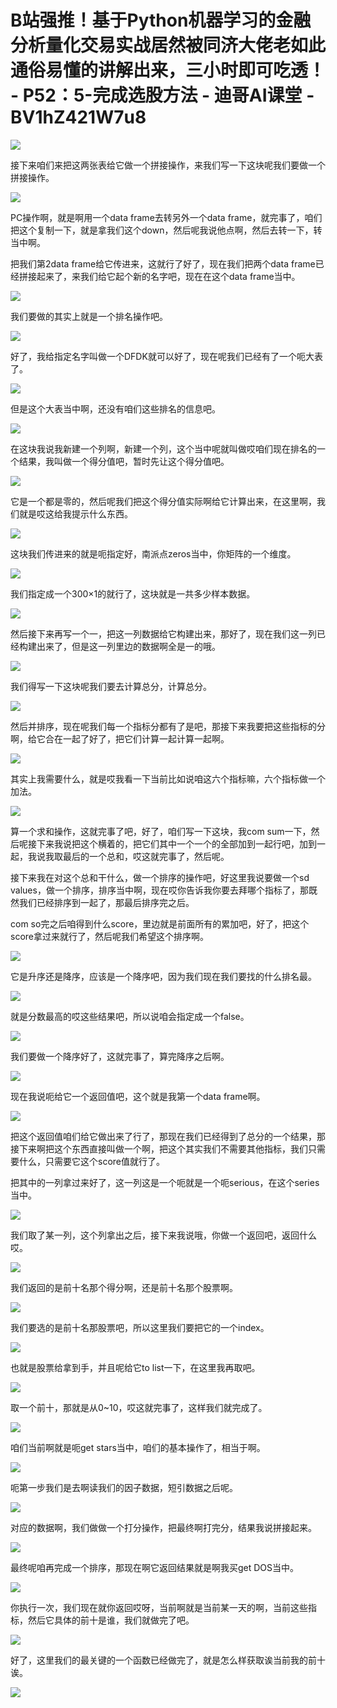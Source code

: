 # B站强推！基于Python机器学习的金融分析量化交易实战居然被同济大佬老如此通俗易懂的讲解出来，三小时即可吃透！ - P52：5-完成选股方法 - 迪哥AI课堂 - BV1hZ421W7u8

![](img/5d822d9e6870f28eabe5b61a70263278_0.png)

接下来咱们来把这两张表给它做一个拼接操作，来我们写一下这块呢我们要做一个拼接操作。

![](img/5d822d9e6870f28eabe5b61a70263278_2.png)

PC操作啊，就是啊用一个data frame去转另外一个data frame，就完事了，咱们把这个复制一下，就是拿我们这个down，然后呢我说他点啊，然后去转一下，转当中啊。

把我们第2data frame给它传进来，这就行了好了，现在我们把两个data frame已经拼接起来了，来我们给它起个新的名字吧，现在在这个data frame当中。



![](img/5d822d9e6870f28eabe5b61a70263278_4.png)

我们要做的其实上就是一个排名操作吧。

![](img/5d822d9e6870f28eabe5b61a70263278_6.png)

好了，我给指定名字叫做一个DFDK就可以好了，现在呢我们已经有了一个呃大表了。

![](img/5d822d9e6870f28eabe5b61a70263278_8.png)

但是这个大表当中啊，还没有咱们这些排名的信息吧。

![](img/5d822d9e6870f28eabe5b61a70263278_10.png)

在这块我说我新建一个列啊，新建一个列，这个当中呢就叫做哎咱们现在排名的一个结果，我叫做一个得分值吧，暂时先让这个得分值吧。



![](img/5d822d9e6870f28eabe5b61a70263278_12.png)

它是一个都是零的，然后呢我们把这个得分值实际啊给它计算出来，在这里啊，我们就是哎这给我提示什么东西。

![](img/5d822d9e6870f28eabe5b61a70263278_14.png)

这块我们传进来的就是呃指定好，南派点zeros当中，你矩阵的一个维度。

![](img/5d822d9e6870f28eabe5b61a70263278_16.png)

我们指定成一个300×1的就行了，这块就是一共多少样本数据。

![](img/5d822d9e6870f28eabe5b61a70263278_18.png)

然后接下来再写一个一，把这一列数据给它构建出来，那好了，现在我们这一列已经构建出来了，但是这一列里边的数据啊全是一的哦。



![](img/5d822d9e6870f28eabe5b61a70263278_20.png)

我们得写一下这块呢我们要去计算总分，计算总分。

![](img/5d822d9e6870f28eabe5b61a70263278_22.png)

然后并排序，现在呢我们每一个指标分都有了是吧，那接下来我要把这些指标的分啊，给它合在一起了好了，把它们计算一起计算一起啊。



![](img/5d822d9e6870f28eabe5b61a70263278_24.png)

其实上我需要什么，就是哎我看一下当前比如说咱这六个指标嘛，六个指标做一个加法。

![](img/5d822d9e6870f28eabe5b61a70263278_26.png)

算一个求和操作，这就完事了吧，好了，咱们写一下这块，我com sum一下，然后呢接下来我说把这个横着的，把它们其中一个一个的全部加到一起行吧，加到一起，我说我取最后的一个总和，哎这就完事了，然后呢。

接下来我在对这个总和干什么，做一个排序的操作吧，好这里我说要做一个sd values，做一个排序，排序当中啊，现在哎你告诉我你要去拜哪个指标了，那既然我们已经排序到一起了，那最后排序完之后。

com so完之后咱得到什么score，里边就是前面所有的累加吧，好了，把这个score拿过来就行了，然后呢我们希望这个排序啊。



![](img/5d822d9e6870f28eabe5b61a70263278_28.png)

它是升序还是降序，应该是一个降序吧，因为我们现在我们要找的什么排名最。

![](img/5d822d9e6870f28eabe5b61a70263278_30.png)

就是分数最高的哎这些结果吧，所以说咱会指定成一个false。

![](img/5d822d9e6870f28eabe5b61a70263278_32.png)

我们要做一个降序好了，这就完事了，算完降序之后啊。

![](img/5d822d9e6870f28eabe5b61a70263278_34.png)

现在我说呃给它一个返回值吧，这个就是我第一个data frame啊。

![](img/5d822d9e6870f28eabe5b61a70263278_36.png)

把这个返回值咱们给它做出来了行了，那现在我们已经得到了总分的一个结果，那接下来啊把这个东西直接叫做一个啊，把这个其实我们不需要其他指标，我们只需要什么，只需要它这个score值就行了。

把其中的一列拿过来好了，这一列这是一个呃就是一个呃serious，在这个series当中。

![](img/5d822d9e6870f28eabe5b61a70263278_38.png)

我们取了某一列，这个列拿出之后，接下来我说哦，你做一个返回吧，返回什么哎。

![](img/5d822d9e6870f28eabe5b61a70263278_40.png)

我们返回的是前十名那个得分啊，还是前十名那个股票啊。

![](img/5d822d9e6870f28eabe5b61a70263278_42.png)

我们要选的是前十名那股票吧，所以这里我们要把它的一个index。

![](img/5d822d9e6870f28eabe5b61a70263278_44.png)

也就是股票给拿到手，并且呢给它to list一下，在这里我再取吧。

![](img/5d822d9e6870f28eabe5b61a70263278_46.png)

取一个前十，那就是从0~10，哎这就完事了，这样我们就完成了。

![](img/5d822d9e6870f28eabe5b61a70263278_48.png)

咱们当前啊就是呃get stars当中，咱们的基本操作了，相当于啊。

![](img/5d822d9e6870f28eabe5b61a70263278_50.png)

呃第一步我们是去啊读我们的因子数据，短引数据之后呢。

![](img/5d822d9e6870f28eabe5b61a70263278_52.png)

对应的数据啊，我们做做一个打分操作，把最终啊打完分，结果我说拼接起来。

![](img/5d822d9e6870f28eabe5b61a70263278_54.png)

最终呢咱再完成一个排序，那现在啊它返回结果就是啊我买get DOS当中。

![](img/5d822d9e6870f28eabe5b61a70263278_56.png)

你执行一次，我们现在就你返回哎呀，当前啊就是当前某一天的啊，当前这些指标，然后它具体的前十是谁，我们就做完了吧。



![](img/5d822d9e6870f28eabe5b61a70263278_58.png)

好了，这里我们的最关键的一个函数已经做完了，就是怎么样获取诶当前我的前十诶。

![](img/5d822d9e6870f28eabe5b61a70263278_60.png)